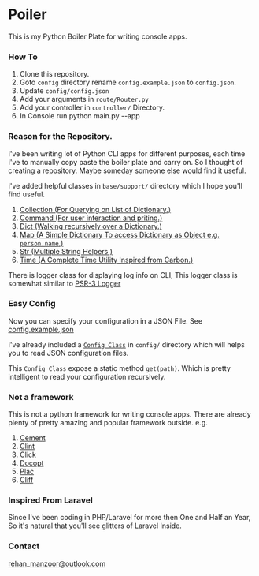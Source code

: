 # Poiler

This is my Python Boiler Plate for writing console apps.

### How To

1. Clone this repository.
2. Goto `config` directory rename `config.example.json` to `config.json`.
3. Update `config/config.json`
4. Add your arguments in `route/Router.py`
5. Add your controller in `controller/` Directory.
6. In Console run python main.py --app

### Reason for the Repository.

I've been writing lot of Python CLI apps for different purposes, each time I've to manually copy paste the boiler plate and carry on. So I thought of creating a repository. Maybe someday someone else would find it useful. 

I've added helpful classes in `base/support/` directory which I hope you'll find useful.

1. <a href="https://github.com/rummykhan/poiler/blob/master/base/support/collection.py">Collection (For Querying on List of Dictionary.)</a>
2. <a href="https://github.com/rummykhan/poiler/blob/master/base/support/command.py">Command (For user interaction and priting.)</a>
3. <a href="https://github.com/rummykhan/poiler/blob/master/base/support/dict.py">Dict (Walking recursively over a Dictionary.)</a>
4. <a href="https://github.com/rummykhan/poiler/blob/master/base/support/map.py">Map (A Simple Dictionary To access Dictionary as Object e.g. `person.name`.)</a>
5. <a href="https://github.com/rummykhan/poiler/blob/master/base/support/str.py">Str (Multiple String Helpers.)</a>
6. <a href="https://github.com/rummykhan/poiler/blob/master/base/support/time.py">Time (A Complete Time Utility Inspired from Carbon.)</a>

There is logger class for displaying log info on CLI, This logger class is somewhat similar to <a href="http://www.php-fig.org/psr/psr-3/">PSR-3 Logger</a>


### Easy Config
Now you can specify your configuration in a JSON File. See <a href="https://github.com/rummykhan/poiler/blob/master/config/config.example.json">config.example.json</a>

I've already included a <a href="https://github.com/rummykhan/poiler/blob/master/config/config.py">`Config Class`</a> in `config/` directory which will helps you to read JSON configuration files.

This `Config Class` expose a static method `get(path)`. Which is pretty intelligent to read your configuration recursively.

### Not a framework

This is not a python framework for writing console apps. There are already plenty of pretty amazing and popular framework outside.
e.g.
1. <a href="http://builtoncement.com/">Cement</a>
2. <a href="https://pypi.python.org/pypi/clint/">Clint</a>
3. <a href="http://click.pocoo.org/5/">Click</a>
4. <a href="http://docopt.org/">Docopt</a>
5. <a href="https://pypi.python.org/pypi/plac">Plac</a>
6. <a href="https://docs.openstack.org/developer/cliff/">Cliff</a>

### Inspired From Laravel

Since I've been coding in PHP/Laravel for more then One and Half an Year, So it's natural that you'll see glitters of Laravel Inside.


### Contact
rehan_manzoor@outlook.com